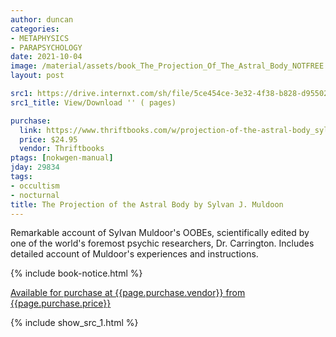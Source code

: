 ```yaml
---
author: duncan
categories:
- METAPHYSICS
- PARAPSYCHOLOGY
date: 2021-10-04
image: /material/assets/book_The_Projection_Of_The_Astral_Body_NOTFREE.jpg
layout: post

src1: https://drive.internxt.com/sh/file/5ce454ce-3e32-4f38-b828-d955024d09de/2776503472b438a78d74a29900a3cba09eb3f574b7bf1d931995236ad2775295
src1_title: View/Download '' ( pages)

purchase: 
  link: https://www.thriftbooks.com/w/projection-of-the-astral-body_sylvan-muldoon_herewood-carrington/403671/?resultid=9ec21531-f9af-4eff-8b22-5b86c94784e3#edition=7149607&idiq=26301982
  price: $24.95
  vendor: Thriftbooks
ptags: [nokwgen-manual]
jday: 29834
tags:
- occultism
- nocturnal
title: The Projection of the Astral Body by Sylvan J. Muldoon
---
```


Remarkable account of Sylvan Muldoor's OOBEs, scientifically edited by one of the world's foremost psychic researchers, Dr. Carrington. Includes detailed account of Muldoor's experiences and instructions.

<!--more-->

{% include book-notice.html %}

<a href="{{page.purchase.link}}">Available for purchase at {{page.purchase.vendor}} from {{page.purchase.price}}</a> 

{% include show_src_1.html %}